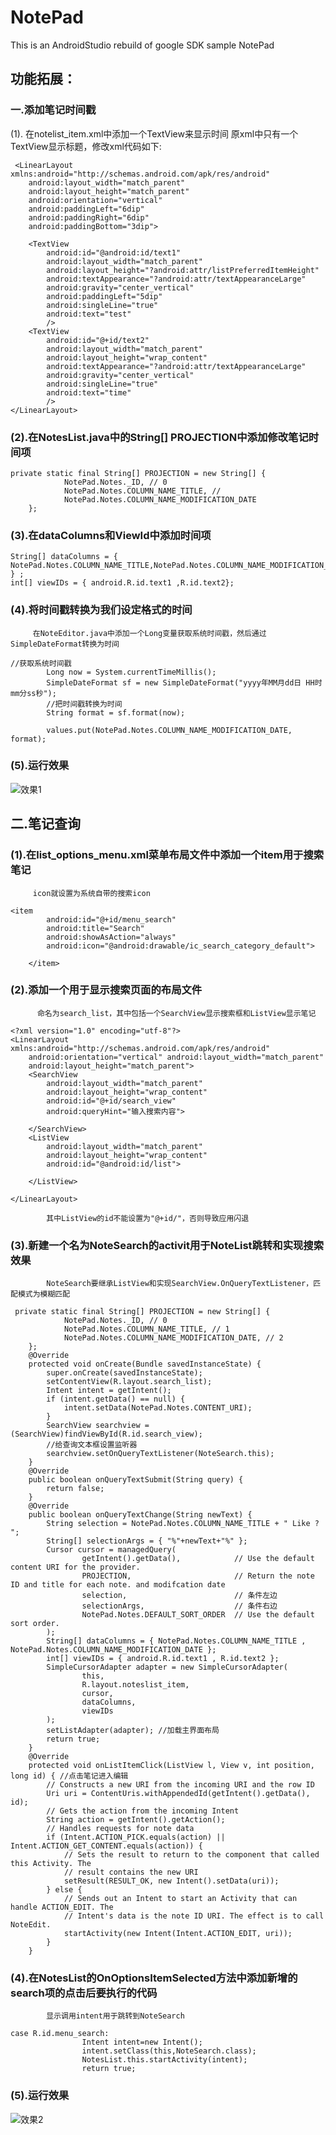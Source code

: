 # NotePad
This is an AndroidStudio rebuild of google SDK sample NotePad

## 功能拓展：

### 一.添加笔记时间戳

(1). 在notelist_item.xml中添加一个TextView来显示时间
      原xml中只有一个TextView显示标题，修改xml代码如下:
```
 <LinearLayout xmlns:android="http://schemas.android.com/apk/res/android"
    android:layout_width="match_parent"
    android:layout_height="match_parent"
    android:orientation="vertical"
    android:paddingLeft="6dip"
    android:paddingRight="6dip"
    android:paddingBottom="3dip">
    
    <TextView
        android:id="@android:id/text1"
        android:layout_width="match_parent"
        android:layout_height="?android:attr/listPreferredItemHeight"
        android:textAppearance="?android:attr/textAppearanceLarge"
        android:gravity="center_vertical"
        android:paddingLeft="5dip"
        android:singleLine="true"
        android:text="test"
        />
    <TextView
        android:id="@+id/text2"
        android:layout_width="match_parent"
        android:layout_height="wrap_content"
        android:textAppearance="?android:attr/textAppearanceLarge"
        android:gravity="center_vertical"
        android:singleLine="true"
        android:text="time"
        />
</LinearLayout>
```


### (2).在NotesList.java中的String[] PROJECTION中添加修改笔记时间项
```
private static final String[] PROJECTION = new String[] {
            NotePad.Notes._ID, // 0
            NotePad.Notes.COLUMN_NAME_TITLE, //
            NotePad.Notes.COLUMN_NAME_MODIFICATION_DATE
    };
```
  
### (3).在dataColumns和ViewId中添加时间项
```
String[] dataColumns = { NotePad.Notes.COLUMN_NAME_TITLE,NotePad.Notes.COLUMN_NAME_MODIFICATION_DATE } ;
int[] viewIDs = { android.R.id.text1 ,R.id.text2};
```
### (4).将时间戳转换为我们设定格式的时间
         在NoteEditor.java中添加一个Long变量获取系统时间戳，然后通过SimpleDateFormat转换为时间
```
//获取系统时间戳
        Long now = System.currentTimeMillis();
        SimpleDateFormat sf = new SimpleDateFormat("yyyy年MM月dd日 HH时mm分ss秒");
        //把时间戳转换为时间
        String format = sf.format(now);

        values.put(NotePad.Notes.COLUMN_NAME_MODIFICATION_DATE, format);
```

### (5).运行效果
![效果1](app/src/main/res/screenshoots/1.png)

## 二.笔记查询

### (1).在list_options_menu.xml菜单布局文件中添加一个item用于搜索笔记
         icon就设置为系统自带的搜索icon
```
<item
        android:id="@+id/menu_search"
        android:title="Search"
        android:showAsAction="always"
        android:icon="@android:drawable/ic_search_category_default">

    </item>
```
### (2).添加一个用于显示搜索页面的布局文件
          命名为search_list，其中包括一个SearchView显示搜索框和ListView显示笔记
```
<?xml version="1.0" encoding="utf-8"?>
<LinearLayout xmlns:android="http://schemas.android.com/apk/res/android"
    android:orientation="vertical" android:layout_width="match_parent"
    android:layout_height="match_parent">
    <SearchView
        android:layout_width="match_parent"
        android:layout_height="wrap_content"
        android:id="@+id/search_view"
        android:queryHint="输入搜索内容">

    </SearchView>
    <ListView
        android:layout_width="match_parent"
        android:layout_height="wrap_content"
        android:id="@android:id/list">

    </ListView>

</LinearLayout>
```
            其中ListView的id不能设置为"@+id/"，否则导致应用闪退
### (3).新建一个名为NoteSearch的activit用于NoteList跳转和实现搜索效果
            NoteSearch要继承ListView和实现SearchView.OnQueryTextListener，匹配模式为模糊匹配
```
 private static final String[] PROJECTION = new String[] {
            NotePad.Notes._ID, // 0
            NotePad.Notes.COLUMN_NAME_TITLE, // 1
            NotePad.Notes.COLUMN_NAME_MODIFICATION_DATE, // 2
    };
    @Override
    protected void onCreate(Bundle savedInstanceState) {
        super.onCreate(savedInstanceState);
        setContentView(R.layout.search_list);
        Intent intent = getIntent();
        if (intent.getData() == null) {
            intent.setData(NotePad.Notes.CONTENT_URI);
        }
        SearchView searchview = (SearchView)findViewById(R.id.search_view);
        //给查询文本框设置监听器
        searchview.setOnQueryTextListener(NoteSearch.this);
    }
    @Override
    public boolean onQueryTextSubmit(String query) {
        return false;
    }
    @Override
    public boolean onQueryTextChange(String newText) {
        String selection = NotePad.Notes.COLUMN_NAME_TITLE + " Like ? ";
        String[] selectionArgs = { "%"+newText+"%" };
        Cursor cursor = managedQuery(
                getIntent().getData(),            // Use the default content URI for the provider.
                PROJECTION,                       // Return the note ID and title for each note. and modifcation date
                selection,                        // 条件左边
                selectionArgs,                    // 条件右边
                NotePad.Notes.DEFAULT_SORT_ORDER  // Use the default sort order.
        );
        String[] dataColumns = { NotePad.Notes.COLUMN_NAME_TITLE ,  NotePad.Notes.COLUMN_NAME_MODIFICATION_DATE };
        int[] viewIDs = { android.R.id.text1 , R.id.text2 };
        SimpleCursorAdapter adapter = new SimpleCursorAdapter(
                this,
                R.layout.noteslist_item,
                cursor,
                dataColumns,
                viewIDs
        );
        setListAdapter(adapter); //加载主界面布局
        return true;
    }
    @Override
    protected void onListItemClick(ListView l, View v, int position, long id) { //点击笔记进入编辑
        // Constructs a new URI from the incoming URI and the row ID
        Uri uri = ContentUris.withAppendedId(getIntent().getData(), id);
        // Gets the action from the incoming Intent
        String action = getIntent().getAction();
        // Handles requests for note data
        if (Intent.ACTION_PICK.equals(action) || Intent.ACTION_GET_CONTENT.equals(action)) {
            // Sets the result to return to the component that called this Activity. The
            // result contains the new URI
            setResult(RESULT_OK, new Intent().setData(uri));
        } else {
            // Sends out an Intent to start an Activity that can handle ACTION_EDIT. The
            // Intent's data is the note ID URI. The effect is to call NoteEdit.
            startActivity(new Intent(Intent.ACTION_EDIT, uri));
        }
    }
```
### (4).在NotesList的OnOptionsItemSelected方法中添加新增的search项的点击后要执行的代码
            显示调用intent用于跳转到NoteSearch
```
case R.id.menu_search:
                Intent intent=new Intent();
                intent.setClass(this,NoteSearch.class);
                NotesList.this.startActivity(intent);
                return true;
```
### (5).运行效果
![效果2]()

